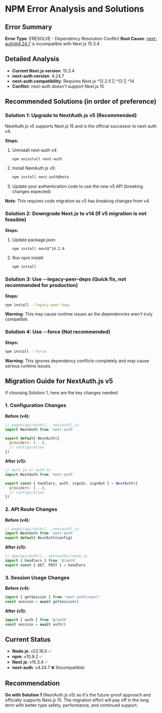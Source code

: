 # NPM Error Analysis and Solutions

## Error Summary
**Error Type**: ERESOLVE - Dependency Resolution Conflict
**Root Cause**: next-auth@4.24.7 is incompatible with Next.js 15.3.4

## Detailed Analysis
- **Current Next.js version**: 15.3.4
- **next-auth version**: 4.24.7
- **next-auth compatibility**: Requires Next.js ^12.2.5 || ^13 || ^14
- **Conflict**: next-auth doesn't support Next.js 15

## Recommended Solutions (in order of preference)

### Solution 1: Upgrade to NextAuth.js v5 (Recommended)
NextAuth.js v5 supports Next.js 15 and is the official successor to next-auth v4.

**Steps:**
1. Uninstall next-auth v4:
   ```bash
   npm uninstall next-auth
   ```

2. Install NextAuth.js v5:
   ```bash
   npm install next-auth@beta
   ```

3. Update your authentication code to use the new v5 API (breaking changes expected)

**Note**: This requires code migration as v5 has breaking changes from v4.

### Solution 2: Downgrade Next.js to v14 (If v5 migration is not feasible)
**Steps:**
1. Update package.json:
   ```bash
   npm install next@^14.2.0
   ```

2. Run npm install:
   ```bash
   npm install
   ```

### Solution 3: Use --legacy-peer-deps (Quick fix, not recommended for production)
**Steps:**
```bash
npm install --legacy-peer-deps
```

**Warning**: This may cause runtime issues as the dependencies aren't truly compatible.

### Solution 4: Use --force (Not recommended)
**Steps:**
```bash
npm install --force
```

**Warning**: This ignores dependency conflicts completely and may cause serious runtime issues.

## Migration Guide for NextAuth.js v5

If choosing Solution 1, here are the key changes needed:

### 1. Configuration Changes
**Before (v4):**
```javascript
// pages/api/auth/[...nextauth].js
import NextAuth from 'next-auth'

export default NextAuth({
  providers: [...],
  // configuration
})
```

**After (v5):**
```javascript
// auth.js or auth.ts
import NextAuth from 'next-auth'

export const { handlers, auth, signIn, signOut } = NextAuth({
  providers: [...],
  // configuration
})
```

### 2. API Route Changes
**Before (v4):**
```javascript
// pages/api/auth/[...nextauth].js
import NextAuth from 'next-auth'
export default NextAuth(config)
```

**After (v5):**
```javascript
// app/api/auth/[...nextauth]/route.js
import { handlers } from '@/auth'
export const { GET, POST } = handlers
```

### 3. Session Usage Changes
**Before (v4):**
```javascript
import { getSession } from 'next-auth/react'
const session = await getSession()
```

**After (v5):**
```javascript
import { auth } from '@/auth'
const session = await auth()
```

## Current Status
- **Node.js**: v22.16.0 ✅
- **npm**: v10.9.2 ✅
- **Next.js**: v15.3.4 ✅
- **next-auth**: v4.24.7 ❌ (Incompatible)

## Recommendation
**Go with Solution 1** (NextAuth.js v5) as it's the future-proof approach and officially supports Next.js 15. The migration effort will pay off in the long term with better type safety, performance, and continued support.